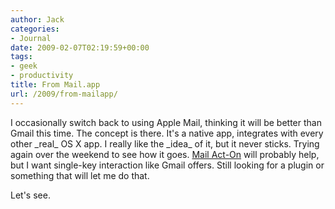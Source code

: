 ```yaml
---
author: Jack
categories:
- Journal
date: 2009-02-07T02:19:59+00:00
tags:
- geek
- productivity
title: From Mail.app
url: /2009/from-mailapp/
---
```


I occasionally switch back to using Apple Mail, thinking it will be better than Gmail this time. The concept is there. It's a native app, integrates with every other \_real\_ OS X app. I really like the \_idea\_ of it, but it never sticks. Trying again over the weekend to see how it goes. [Mail Act-On](http://www.indev.ca/MailActOn.html) will probably help, but I want single-key interaction like Gmail offers. Still looking for a plugin or something that will let me do that.

Let's see.